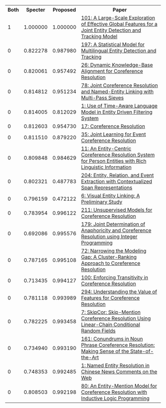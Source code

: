 <html><table><tr>
<th>Both</th>
<th>Specter</th>
<th>Proposed</th>
<th>Paper</th>
</tr>
<tr>
<td>1</td>
<td>1.000000</td>
<td>1.000000</td>
<td><a href="https://www.semanticscholar.org/paper/9c6653ec2e01d379a77adb61d209020d75c9505b">101: A Large-Scale Exploration of Effective Global Features for a Joint Entity Detection and Tracking Model</a></td>
</tr>
<tr>
<td>0</td>
<td>0.822278</td>
<td>0.987980</td>
<td><a href="https://www.semanticscholar.org/paper/54c04d731368ad14ab3902c1abae46b8b62cb633">197: A Statistical Model for Multilingual Entity Detection and Tracking</a></td>
</tr>
<tr>
<td>0</td>
<td>0.820061</td>
<td>0.957492</td>
<td><a href="https://www.semanticscholar.org/paper/050214e4103ead7ec414b635ea08ca5e9de6d736">26: Dynamic Knowledge-Base Alignment for Coreference Resolution</a></td>
</tr>
<tr>
<td>0</td>
<td>0.814812</td>
<td>0.951234</td>
<td><a href="https://www.semanticscholar.org/paper/ccfcd07623b2cb44c0a2df7790644ad7d385ee66">78: Joint Coreference Resolution and Named-Entity Linking with Multi-Pass Sieves</a></td>
</tr>
<tr>
<td>0</td>
<td>0.814005</td>
<td>0.812029</td>
<td><a href="https://www.semanticscholar.org/paper/c813349a8a2cec04993d958915175cbc05b29a54">1: Use of Time-Aware Language Model in Entity Driven Filtering System</a></td>
</tr>
<tr>
<td>0</td>
<td>0.812603</td>
<td>0.954730</td>
<td><a href="https://www.semanticscholar.org/paper/e4a086d90d1f9ffdd247c69873e77033096382ef">17: Coreference Resolution</a></td>
</tr>
<tr>
<td>0</td>
<td>0.811510</td>
<td>0.879220</td>
<td><a href="https://www.semanticscholar.org/paper/6a23cc8fe22d253074b35567647de6b2624759d9">35: Joint Learning for Event Coreference Resolution</a></td>
</tr>
<tr>
<td>0</td>
<td>0.809848</td>
<td>0.984629</td>
<td><a href="https://www.semanticscholar.org/paper/b6a0f2f2edc5ee6f16ca865c5ebe88f7a10a7766">11: An Entity-Centric Coreference Resolution System for Person Entities with Rich Linguistic Information</a></td>
</tr>
<tr>
<td>0</td>
<td>0.802321</td>
<td>0.487783</td>
<td><a href="https://www.semanticscholar.org/paper/fac2368c2ec81ef82fd168d49a0def2f8d1ec7d8">204: Entity, Relation, and Event Extraction with Contextualized Span Representations</a></td>
</tr>
<tr>
<td>0</td>
<td>0.796159</td>
<td>0.472122</td>
<td><a href="https://www.semanticscholar.org/paper/ef4eb0d4fffb06b28c3303bb0063cecde3842a81">6: Visual Entity Linking: A Preliminary Study</a></td>
</tr>
<tr>
<td>0</td>
<td>0.783954</td>
<td>0.996122</td>
<td><a href="https://www.semanticscholar.org/paper/ed2f04fc0164e64533affc4acffe80bf934e3440">211: Unsupervised Models for Coreference Resolution</a></td>
</tr>
<tr>
<td>0</td>
<td>0.692086</td>
<td>0.995576</td>
<td><a href="https://www.semanticscholar.org/paper/7b9516f264fa75a87bfd4cc19318bbd1d26586a0">179: Joint Determination of Anaphoricity and Coreference Resolution using Integer Programming</a></td>
</tr>
<tr>
<td>0</td>
<td>0.787165</td>
<td>0.995108</td>
<td><a href="https://www.semanticscholar.org/paper/24e47467806342ca8f47eca74e7b4f54bac18b26">72: Narrowing the Modeling Gap: A Cluster-Ranking Approach to Coreference Resolution</a></td>
</tr>
<tr>
<td>0</td>
<td>0.713435</td>
<td>0.994127</td>
<td><a href="https://www.semanticscholar.org/paper/f6b34966f9b1f3b3bc21f16e8a1867ccc091b8fc">100: Enforcing Transitivity in Coreference Resolution</a></td>
</tr>
<tr>
<td>0</td>
<td>0.781118</td>
<td>0.993989</td>
<td><a href="https://www.semanticscholar.org/paper/454bfea18aebae023e9a716503e3a9956dcea8b4">294: Understanding the Value of Features for Coreference Resolution</a></td>
</tr>
<tr>
<td>0</td>
<td>0.782225</td>
<td>0.993458</td>
<td><a href="https://www.semanticscholar.org/paper/981f908bd9a70bdd486c1de4143b4f98854f35e1">7: SkipCor: Skip-Mention Coreference Resolution Using Linear-Chain Conditional Random Fields</a></td>
</tr>
<tr>
<td>0</td>
<td>0.734940</td>
<td>0.993190</td>
<td><a href="https://www.semanticscholar.org/paper/455a1994727ced91e81891821778376a4e867563">161: Conundrums in Noun Phrase Coreference Resolution: Making Sense of the State-of-the-Art</a></td>
</tr>
<tr>
<td>0</td>
<td>0.748353</td>
<td>0.992485</td>
<td><a href="https://www.semanticscholar.org/paper/ee095d3fc39175c93ea66758ede1e2ab561315af">1: Named Entity Resolution in Chinese News Comments on the Web</a></td>
</tr>
<tr>
<td>0</td>
<td>0.808503</td>
<td>0.992198</td>
<td><a href="https://www.semanticscholar.org/paper/f54ee1da33c28188b74f934cab7fa87392c70126">80: An Entity-Mention Model for Coreference Resolution with Inductive Logic Programming</a></td>
</tr>
</table></html>

